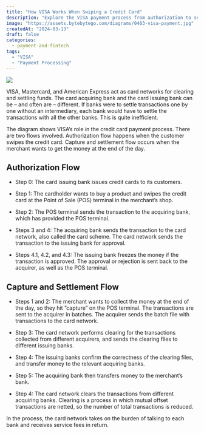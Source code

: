```yaml
---
title: "How VISA Works When Swiping a Credit Card"
description: "Explore the VISA payment process from authorization to settlement."
image: "https://assets.bytebytego.com/diagrams/0403-visa-payment.jpg"
createdAt: "2024-03-13"
draft: false
categories:
  - payment-and-fintech
tags:
  - "VISA"
  - "Payment Processing"
---
```


![](https://assets.bytebytego.com/diagrams/0403-visa-payment.jpg)

VISA, Mastercard, and American Express act as card networks for clearing and settling funds. The card acquiring bank and the card issuing bank can be – and often are – different. If banks were to settle transactions one by one without an intermediary, each bank would have to settle the transactions with all the other banks. This is quite inefficient.

The diagram shows VISA’s role in the credit card payment process. There are two flows involved. Authorization flow happens when the customer swipes the credit card. Capture and settlement flow occurs when the merchant wants to get the money at the end of the day.

## Authorization Flow

*   Step 0: The card issuing bank issues credit cards to its customers.

*   Step 1: The cardholder wants to buy a product and swipes the credit card at the Point of Sale (POS) terminal in the merchant’s shop.

*   Step 2: The POS terminal sends the transaction to the acquiring bank, which has provided the POS terminal.

*   Steps 3 and 4: The acquiring bank sends the transaction to the card network, also called the card scheme. The card network sends the transaction to the issuing bank for approval.

*   Steps 4.1, 4.2, and 4.3: The issuing bank freezes the money if the transaction is approved. The approval or rejection is sent back to the acquirer, as well as the POS terminal.

## Capture and Settlement Flow

*   Steps 1 and 2: The merchant wants to collect the money at the end of the day, so they hit ”capture” on the POS terminal. The transactions are sent to the acquirer in batches. The acquirer sends the batch file with transactions to the card network.

*   Step 3: The card network performs clearing for the transactions collected from different acquirers, and sends the clearing files to different issuing banks.

*   Step 4: The issuing banks confirm the correctness of the clearing files, and transfer money to the relevant acquiring banks.

*   Step 5: The acquiring bank then transfers money to the merchant’s bank.

*   Step 4: The card network clears the transactions from different acquiring banks. Clearing is a process in which mutual offset transactions are netted, so the number of total transactions is reduced.

In the process, the card network takes on the burden of talking to each bank and receives service fees in return.
